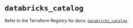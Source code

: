 # `databricks_catalog`

Refer to the Terraform Registry for docs: [`databricks_catalog`](https://registry.terraform.io/providers/databricks/databricks/1.49.0/docs/resources/catalog).
